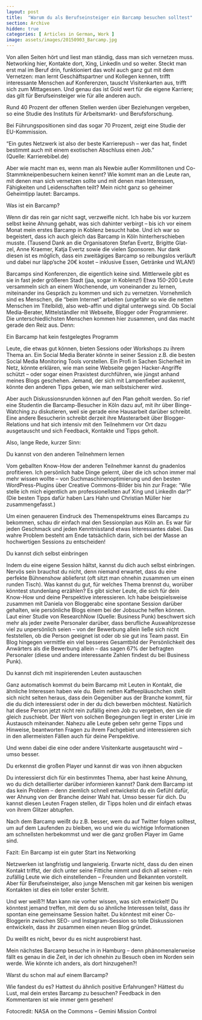 ```yaml
---
layout: post
title:  "Warum du als Berufseinsteiger ein Barcamp besuchen solltest"
section: Archive
hidden: true
categories: [ Articles in German, Work ]
image: assets/images/20150903_Barcamp.jpg
---
```



Von allen Seiten hört und liest man ständig, dass man sich vernetzen muss. Networking hier, Kontakte dort, Xing, LinkedIn und so weiter. Steckt man erst mal im Beruf drin, funktioniert das wohl auch ganz gut mit dem Vernetzen: man lernt Geschäftspartner und Kollegen kennen, trifft interessante Menschen auf Konferenzen, tauscht Visitenkarten aus, trifft sich zum Mittagessen. Und genau das ist Gold wert für die eigene Karriere; das gilt für Berufseinsteiger wie für alle anderen auch.

Rund 40 Prozent der offenen Stellen werden über Beziehungen vergeben, so eine Studie des Instituts für Arbeitsmarkt- und Berufsforschung.

Bei Führungspositionen sind das sogar 70 Prozent, zeigt eine Studie der EU-Kommission.

“Ein gutes Netzwerk ist also der beste Karrierepush – wer das hat, findet bestimmt auch mit einem exotischen Abschluss einen Job.” (Quelle: Karrierebibel.de)

Aber wie macht man es, wenn man als Newbie außer Kommilitonen und Co-Stammkneipenbesuchern keinen kennt? Wie kommt man an die Leute ran, mit denen man sich vernetzen sollte und mit denen man Interessen, Fähigkeiten und Leidenschaften teilt? Mein nicht ganz so geheimer Geheimtipp lautet: Barcamps.

Was ist ein Barcamp?

Wenn dir das rein gar nicht sagt, verzweifle nicht. Ich habe bis vor kurzem selbst keine Ahnung gehabt, was sich dahinter verbirgt – bis ich vor einem Monat mein erstes Barcamp in Koblenz besucht habe. Und ich war so begeistert, dass ich auch gleich das Barcamp in Köln hinterherschieben musste. (Tausend Dank an die Organisatoren Ste­fan Evertz, Bri­gitte Glat­zel, Anne Krae­mer, Katja Evertz sowie die vielen Sponsoren. Nur dank diesen ist es möglich, dass ein zweitägiges Barcamp so reibungslos verläuft und dabei nur läpp’sche 20€ kostet – inklusive Essen, Getränke und WLAN!)

Barcamps sind Konferenzen, die eigentlich keine sind. Mittlerweile gibt es sie in fast jeder größeren Stadt (jaa, sogar in Koblenz!) Etwa 150-200 Leute versammeln sich an einem Wochenende, um voneinander zu lernen, miteinander ins Gespräch zu kommen und sich zu vernetzen. Vornehmlich sind es Menschen, die “beim Internet” arbeiten (ungefähr so wie die netten Menschen im Titelbild), also web-affin und digital unterwegs sind. Ob Social Media-Berater, Mittelständler mit Webseite, Blogger oder Programmierer. Die unterschiedlichsten Menschen kommen hier zusammen, und das macht gerade den Reiz aus. Denn:

Ein Barcamp hat kein festgelegtes Programm

Leute, die etwas gut können, bieten Sessions oder Workshops zu ihrem Thema an. Ein Social Media Berater könnte in seiner Session z.B. die besten Social Media Monitoring Tools vorstellen. Ein Profi in Sachen Sicherheit im Netz, könnte erklären, wie man seine Webseite gegen Hacker-Angriffe schützt – oder sogar einen Praxistest durchführen, wie jüngst anhand meines Blogs geschehen. Jemand, der sich mit Lampenfieber auskennt, könnte den anderen Tipps geben, wie man selbstsicherer wird.

Aber auch Diskussionsrunden können auf den Plan geholt werden. So rief eine Studentin die Barcamp-Besucher in Köln dazu auf, mit ihr über Binge-Watching zu diskutieren, weil sie gerade eine Hausarbeit darüber schreibt. Eine andere Besucherin schreibt derzeit ihre Masterarbeit über Blogger-Relations und hat sich intensiv mit den Teilnehmern vor Ort dazu ausgetauscht und sich Feedback, Kontakte und Tipps geholt.

Also, lange Rede, kurzer Sinn:

Du kannst von den anderen Teilnehmern lernen

Vom geballten Know-How der anderen Teilnehmer kannst du gnadenlos profitieren. Ich persönlich habe Dinge gelernt, über die ich schon immer mal mehr wissen wollte – von Suchmaschinenoptimierung und den besten WordPress-Plugins über Creative Commons-Bilder bis hin zur Frage: “Wie stelle ich mich eigentlich am professionellsten auf Xing und LinkedIn dar?” (Die besten Tipps dafür haben Lars Hahn und Christian Müller hier zusammengefasst.)

Um einen genaueren Eindruck des Themenspektrums eines Barcamps zu bekommen, schau dir einfach mal den Sessionplan aus Köln an. Es war für jeden Geschmack und jeden Kenntnisstand etwas Interessantes dabei. Das wahre Problem besteht am Ende tatsächlich darin, sich bei der Masse an hochwertigen Sessions zu entscheiden!

Du kannst dich selbst einbringen

Indem du eine eigene Session hältst, kannst du dich auch selbst einbringen. Nervös sein brauchst du nicht, denn niemand erwartet, dass du eine perfekte Bühnenshow ablieferst (oft sitzt man ohnehin zusammen um einen runden Tisch). Was kannst du gut, für welches Thema brennst du, worüber könntest stundenlang erzählen? Es gibt sicher Leute, die sich für dein Know-How und deine Perspektive interessieren. Ich habe beispielsweise zusammen mit Daniela von Bloggerabc eine spontane Session darüber gehalten, wie persönliche Blogs einem bei der Jobsuche helfen können. Laut einer Studie von ResearchNow (Quelle: Business Punk) beschwert sich mehr als jeder zweite Personaler darüber, dass berufliche Auswahlprozesse viel zu unpersönlich seien – von der Bewerbung allein ließe sich nicht feststellen, ob die Person geeignet ist oder ob sie gut ins Team passt. Ein Blog hingegen vermittle ein viel besseres Gesamtbild der Persönlichkeit des Anwärters als die Bewerbung allein – das sagen 67% der befragten Personaler (diese und andere interessante Zahlen findest du bei Business Punk).

Du kannst dich mit inspirierenden Leuten austauschen

Ganz automatisch kommst du beim Barcamp mit Leuten in Kontakt, die ähnliche Interessen haben wie du. Beim netten Kaffeepläuschchen stellt sich nicht selten heraus, dass dein Gegenüber aus der Branche kommt, für die du dich interessierst oder in der du dich bewerben möchtest. Natürlich hat diese Person jetzt nicht rein zufällig einen Job zu vergeben, den sie dir gleich zuschiebt. Der Wert von solchen Begegnungen liegt in erster Linie im Austausch miteinander. Nahezu alle Leute geben sehr gerne Tipps und Hinweise, beantworten Fragen zu ihrem Fachgebiet und interessieren sich in den allermeisten Fällen auch für deine Perspektive.

Und wenn dabei die eine oder andere Visitenkarte ausgetauscht wird – umso besser.

Du erkennst die großen Player und kannst dir was von ihnen abgucken

Du interessierst dich für ein bestimmtes Thema, aber hast keine Ahnung, wo du dich detaillierter darüber informieren kannst? Dank dem Barcamp ist das kein Problem – denn ziemlich schnell entwickelst du ein Gefühl dafür, wer Ahnung von der Branche deiner Wahl hat. Umso besser für dich. Du kannst diesen Leuten Fragen stellen, dir Tipps holen und dir einfach etwas von ihrem Glitzer abtupfen.

Nach dem Barcamp weißt du z.B. besser, wem du auf Twitter folgen solltest, um auf dem Laufenden zu bleiben, wo und wie du wichtige Informationen am schnellsten herbekommst und wer die ganz großen Player im Game sind.

Fazit: Ein Barcamp ist ein guter Start ins Networking

Netzwerken ist langfristig und langwierig. Erwarte nicht, dass du den einen Kontakt triffst, der dich unter seine Fittiche nimmt und dich all seinen – rein zufällig Leute wie dich einstellenden – Freunden und Bekannten vorstellt. Aber für Berufseinsteiger, also junge Menschen mit gar keinen bis wenigen Kontakten ist dies ein toller erster Schritt.

Und wer weiß?! Man kann nie vorher wissen, was sich entwickelt! Du könntest jemand treffen, mit dem du so ähnliche Interessen teilst, dass ihr spontan eine gemeinsame Session haltet. Du könntest mit einer Co-Bloggerin zwischen SEO- und Instagram-Session so tolle Diskussionen entwickeln, dass ihr zusammen einen neuen Blog gründet.

Du weißt es nicht, bevor du es nicht ausprobierst hast.

Mein nächstes Barcamp besuche in in Hamburg – denn phänomenalerweise fällt es genau in die Zeit, in der ich ohnehin zu Besuch oben im Norden sein werde. Wie könnte ich anders, als dort hinzugehen?!

Warst du schon mal auf einem Barcamp?

Wie fandest du es? Hattest du ähnlich positive Erfahrungen? Hättest du Lust, mal dein erstes Barcamp zu besuchen? Feedback in den Kommentaren ist wie immer gern gesehen!

Fotocredit: NASA on the Commons – Gemini Mission Control





